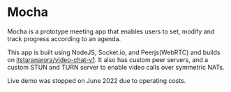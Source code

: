 # Mocha

Mocha is a prototype meeting app that enables users to set, modify and track progress according to an agenda.

This app is built using NodeJS, Socket.io, and Peerjs(WebRTC) and builds on [itstaranarora/video-chat-v1](https://github.com/itstaranarora/video-chat-v1). It also has custom peer servers, and a custom STUN and TURN server to enable video calls over symmetric NATs.

Live demo was stopped on June 2022 due to operating costs.
